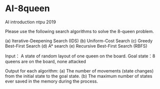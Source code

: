 # AI-8queen
AI introduction ntpu 2019 


Please use the following search algorithms to solve the 8-queen problem. 

(a) Iterative-Deepening Search (IDS) 
(b) Uniform-Cost Search 
(c) Greedy Best-First Search 
(d) A* search 
(e) Recursive Best-First Search (RBFS) 

Input： A state of random layout of one queen on the board. 
Goal state：8 queens are on the board, none attacked 

Output for each algorithm: 
(a) The number of movements (state changes) from the initial state to the goal state. 
(b) The maximum number of states ever saved in the memory during the process. 

